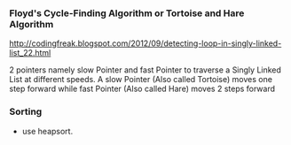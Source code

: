 ### Floyd's Cycle-Finding Algorithm or Tortoise and Hare Algorithm

http://codingfreak.blogspot.com/2012/09/detecting-loop-in-singly-linked-list_22.html

2 pointers namely slow Pointer and fast Pointer to traverse a Singly Linked List at different speeds. A slow Pointer (Also called Tortoise) moves one step forward while fast Pointer (Also called Hare) moves 2 steps forward

### Sorting

* use heapsort.

